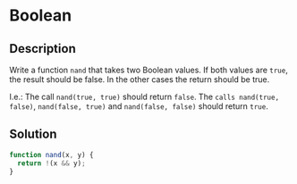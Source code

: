 # Boolean

## Description

Write a function `nand` that takes two Boolean values. If both values are `true`, the result should be false. In the other cases the return should be true.

I.e.: The call `nand(true, true)` should return `false`. The `calls nand(true, false)`, `nand(false, true)` and `nand(false, false)` should return `true`.

## Solution

```javascript
function nand(x, y) {
  return !(x && y);
}
```